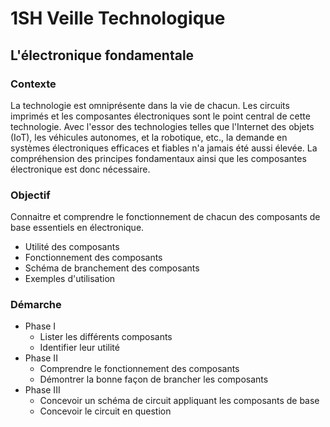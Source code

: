 # 1SH Veille Technologique
 
## L'électronique fondamentale

### Contexte
La technologie est omniprésente dans la vie de chacun. Les circuits imprimés et les composantes électroniques sont le point central de cette technologie. Avec l'essor des technologies telles que l'Internet des objets (IoT), les véhicules autonomes, et la robotique, etc., la demande en systèmes électroniques efficaces et fiables n'a jamais été aussi élevée. La compréhension des principes fondamentaux ainsi que les composantes électronique est donc nécessaire.

### Objectif
Connaitre et comprendre le fonctionnement de chacun des composants de base essentiels en électronique.
- Utilité des composants
- Fonctionnement des composants
- Schéma de branchement des composants
- Exemples d'utilisation

### Démarche
- Phase I
    - Lister les différents composants
    - Identifier leur utilité
- Phase II
    - Comprendre le fonctionnement des composants
    - Démontrer la bonne façon de brancher les composants
- Phase III
    - Concevoir un schéma de circuit appliquant les composants de base
    - Concevoir le circuit en question